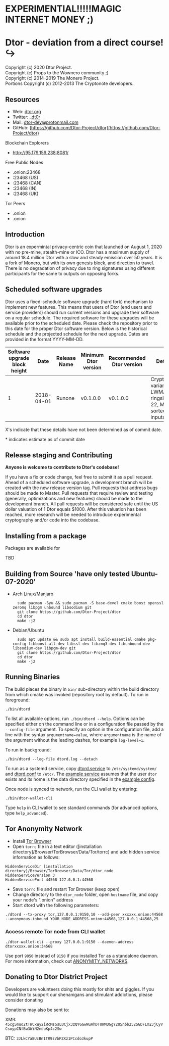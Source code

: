 # EXPERIMENTIAL!!!!!MAGIC INTERNET MONEY ;)

# Dtor -  deviation from a direct course! ↪️

Copyright (c) 2020 Dtor Project.   
Copyright (c) Props to the Wownero community ;)  
Copyright (c) 2014-2019 The Monero Project.   
Portions Copyright (c) 2012-2013 The Cryptonote developers.



## Resources

- Web: [dtor.org](http://dtor.org)
- Twitter: [_dt0r](https://twitter.com/_dt0r)
- Mail: [dtor-dev@protonmail.com](mailto:dtor-dev@protonmail.com)
- GitHub: [https://github.com/Dtor-Project/dtor](https://github.com/Dtor-Project/dtor)

Blockchain Explorers
- http://95.179.159.238:8081/

Free Public Nodes
- .onion:23468
- :23468 (US)
- :23468 (CAN)
- :23468 (IN)
- :23468 (UK)

Tor Peers
- .onion
- .onion

## Introduction

Dtor is an expermintal privacy-centric coin that launched on August 1, 2020 with no pre-mine, stealth-mine or ICO. Dtor has a maximum supply of around 18.4 million Dtor with a slow and steady emission over 50 years. It is a fork of Monero, but with its own genesis block, and direction to travel. There is no degradation of privacy due to ring signatures using different participants for the same tx outputs on opposing forks.

## Scheduled software upgrades

Dtor uses a fixed-schedule software upgrade (hard fork) mechanism to implement new features. This means that users of Dtor (end users and service providers) should run current versions and upgrade their software on a regular schedule. The required software for these upgrades will be available prior to the scheduled date. Please check the repository prior to this date for the proper Dtor software version. Below is the historical schedule and the projected schedule for the next upgrade.
Dates are provided in the format YYYY-MM-DD. 

| Software upgrade block height | Date       | Release Name | Minimum Dtor version | Recommended Dtor version | Details                                                                            |  
| ------------------------------ | -----------| ----------------- | ---------------------- | -------------------------- | ---------------------------------------------------------------------------------- |
| 1                              | 2018-04-01 | Runone                | v0.1.0.0               | v0.1.0.0                  | Cryptonight variant 2, LWMA v2, ringsize = 22, MMS sorted inputs


X's indicate that these details have not been determined as of commit date.

\* indicates estimate as of commit date

## Release staging and Contributing

**Anyone is welcome to contribute to Dtor's codebase!** 

If you have a fix or code change, feel free to submit it as a pull request. Ahead of a scheduled software upgrade, a development branch will be created with the new release version tag. Pull requests that address bugs should be made to Master. Pull requests that require review and testing (generally, optimizations and new features) should be made to the development branch. All pull requests will be considered safe until the US dollar valuation of 1 Dtor equals $1000. After this valuation has been reached, more research will be needed to introduce experimental cryptography and/or code into the codebase.  

## Installing from a package

Packages are available for

TBD

## Building from Source  'have only tested Ubuntu-07-2020'

* Arch Linux/Manjaro

        sudo pacman -Syu && sudo pacman -S base-devel cmake boost openssl zeromq libpgm unbound libsodium git
        git clone https://github.com/Dtor-Project/dtor
        cd dtor
        make -j2


* Debian/Ubuntu

        sudo apt update && sudo apt install build-essential cmake pkg-config libboost-all-dev libssl-dev libzmq3-dev libunbound-dev libsodium-dev libpgm-dev git
        git clone https://github.com/Dtor-Project/dtor
        cd dtor
        make -j2


## Running Binaries

The build places the binary in `bin/` sub-directory within the build directory
from which cmake was invoked (repository root by default). To run in
foreground:

    ./bin/dtord

To list all available options, run `./bin/dtord --help`.  Options can be
specified either on the command line or in a configuration file passed by the
`--config-file` argument.  To specify an option in the configuration file, add
a line with the syntax `argumentname=value`, where `argumentname` is the name
of the argument without the leading dashes, for example `log-level=1`.

To run in background:

    ./bin/dtord --log-file dtord.log --detach

To run as a systemd service, copy
[dtord.service](utils/systemd/dtord.service) to `/etc/systemd/system/` and
[dtord.conf](utils/conf/dtord.conf) to `/etc/`. The [example
service](utils/systemd/dtord.service) assumes that the user `dtor` exists
and its home is the data directory specified in the [example
config](utils/conf/dtord.conf).

Once node is synced to network, run the CLI wallet by entering:

    ./bin/dtor-wallet-cli

Type `help` in CLI wallet to see standard commands (for advanced options, type `help_advanced`).

## Tor Anonymity Network

* Install [Tor Browser](https://www.torproject.org/download/)
* Open `torrc` file in a text editor ([installation directory]/Browser/TorBrowser/Data/Tor/torrc) and add hidden service information as follows:

```
HiddenServiceDir [installation directory]/Browser/TorBrowser/Data/Tor/dtor_node
HiddenServiceVersion 3
HiddenServicePort 44568 127.0.0.1:44568
```
* Save `torrc` file and restart Tor Browser (keep open)
* Change directory to the `dtor_node` folder, open `hostname` file, and copy your node's ".onion" address
* Start dtord with the following parameters:

```
./dtord --tx-proxy tor,127.0.0.1:9150,10 --add-peer xxxxxx.onion:44568 --anonymous-inbound YOUR_NODE_ADDRESS.onion:44568,127.0.0.1:44568,25
```

### Access remote Tor node from CLI wallet

```
./dtor-wallet-cli --proxy 127.0.0.1:9150 --daemon-address dtorxxxxx.onion:34568
```

Use port `9050` instead of `9150` if you installed Tor as a standalone daemon. For more information, check out [ANONYMITY_NETWORKS](https://github.com/Dtor-Project/dtor/src/branch/master/ANONYMITY_NETWORKS.md).

## Donating to Dtor District Project

Developers are volunteers doing this mostly for shits and giggles. If you would like to support our shenanigans and stimulant addictions, please consider donating 

Donations may also be sent to: 

XMR: `45cg5muo2tTWCxWy2iRcMsSsLUCjx3zQYGGwWuAhDTUWMUGgY2U5nbb252SGDFLm2JjCyVCsoypCNfBw3WiN2nduKp4c2Sw`

BTC: `3JLkCYa8UcBn1TR9sVbPZXz1PCcdo3kupP`
